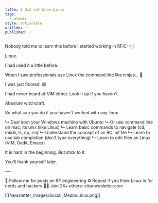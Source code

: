 ```yaml
---
title: I did not know Linux
tags:
  - atomic
style: actionable
written: ✅
published: ✅
---
```

Nobody told me to learn this before I started working in RFIC: 👇🏼

Linux.

I had used it a little before. 

When I saw professionals use Linux the command line like ninjas... 🥷

I was just floored. 😱

I had never heard of ViM either. Look it up if you haven't.

Absolute witchcraft.

So what can you do if you haven't worked with any linux.

↳ Dual boot your Windows machine with Ubuntu
↳ Or use command line on mac; its unix (like Linux)
↳ Learn basic commands to navigate (cd, mkdir, ls, cp, rm)
↳ Understand the concept of an RC init file
↳ Learn to use tab completion (don't type everything)
↳ Learn to edit files on Linux (ViM, Gedit, Emacs)

It is hard in the beginning. But stick to it.

You'll thank yourself later.

~~

🔔 Follow me for posts on RF engineering
♻️ Repost if you think Linux is for nerds and hackers
✍🏼 Join 2K+ others: viksnewsletter.com

![[Newsletter_Images/Social_Media/Linux.png]]